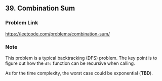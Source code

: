 ## 39. Combination Sum

### Problem Link 
https://leetcode.com/problems/combination-sum/

### Note
This problem is a typical backtracking (DFS) problem. The key point is to figure out how the `dfs` function can be
 recursive when calling.
 
As for the time complexity, the worst case could be exponential (**TBD**).